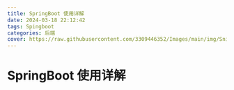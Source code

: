 ```yaml
---
title: SpringBoot 使用详解
date: 2024-03-18 22:12:42
tags: Spingboot
categories: 后端
cover: https://raw.githubusercontent.com/3309446352/Images/main/img/Snipaste_2023-03-19_17-56-24.png
---
```

# SpringBoot 使用详解